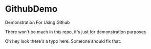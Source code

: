 # GithubDemo
Demonstration For Using Github

There won't be much in this repo, it's just for demonstration purposes

Oh hey look there's a typo here. Someone should fix that.


